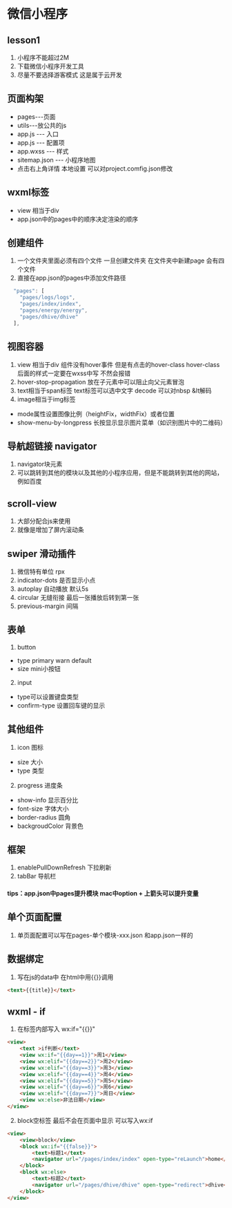 # 微信小程序
## lesson1
1. 小程序不能超过2M
2. 下载微信小程序开发工具
3. 尽量不要选择游客模式 这是属于云开发

## 页面构架
+ pages---页面
+ utils---放公共的js
+ app.js --- 入口
+ app.js --- 配置项
+ app.wxss --- 样式
+ sitemap.json --- 小程序地图 
+ 点击右上角详情  本地设置 可以对project.comfig.json修改

## wxml标签
+ view 相当于div
+ app.json中的pages中的顺序决定渲染的顺序

## 创建组件
1. 一个文件夹里面必须有四个文件 一旦创建文件夹  在文件夹中新建page 会有四个文件
2. 直接在app.json的pages中添加文件路径
```js
  "pages": [
    "pages/logs/logs",
    "pages/index/index",
    "pages/energy/energy",
    "pages/dhive/dhive"
  ],
```

## 视图容器
1. view 相当于div 组件没有hover事件 但是有点击的hover-class hover-class后面的样式一定要在wxss中写 不然会报错
2. hover-stop-propagation 放在子元素中可以阻止向父元素冒泡
3. text相当于span标签 text标签可以选中文字 decode 可以对nbsp &lt解码
4. image相当于img标签 
+ mode属性设置图像比例（heightFix，widthFix）或者位置 
+ show-menu-by-longpress 长按显示显示图片菜单（如识别图片中的二维码）

## 导航超链接 navigator
1. navigator块元素
2. 可以跳转到其他的模块以及其他的小程序应用，但是不能跳转到其他的网站，例如百度

## scroll-view
1. 大部分配合js来使用
2. 就像是增加了屏内滚动条

## swiper 滑动插件
1. 微信特有单位 rpx
2. indicator-dots 是否显示小点
3. autoplay 自动播放 默认5s
4. circular 无缝衔接 最后一张播放后转到第一张
5. previous-margin 间隔

## 表单
1. button 
+ type primary warn default
+ size mini小按钮
2. input
+ type可以设置键盘类型
+ confirm-type 设置回车键的显示

## 其他组件
1. icon 图标 
+ size 大小
+ type 类型
2. progress 进度条
+ show-info 显示百分比
+ font-size 字体大小
+ border-radius 圆角
+ backgroudColor 背景色

## 框架
1. enablePullDownRefresh 下拉刷新
2. tabBar 导航栏

#### tips：app.json中pages提升模块 mac中option + 上箭头可以提升变量

## 单个页面配置
1. 单页面配置可以写在pages-单个模块-xxx.json 和app.json一样的

## 数据绑定
1. 写在js的data中 在html中用{{}}调用
```html
<text>{{title}}</text>
```
## wxml - if
1.  在标签内部写入 wx:if="{{}}"
```html
<view>
	<text >if判断</text>
	<view wx:if="{{day==1}}">周1</view>
	<view wx:elif="{{day==2}}">周2</view>
	<view wx:elif="{{day==3}}">周3</view>
	<view wx:elif="{{day==4}}">周4</view>
	<view wx:elif="{{day==5}}">周5</view>
	<view wx:elif="{{day==6}}">周6</view>
	<view wx:elif="{{day==7}}">周日</view>
	<view wx:else>非法日期</view>
</view>
```
2. block空标签 最后不会在页面中显示 可以写入wx:if
```html
<view>
	<view>block</view>
	<block wx:if="{{false}}">
		<text>标题1</text>
		<navigator url="/pages/index/index" open-type="reLaunch">home</navigator>
	</block>
	<block wx:else>
		<text>标题2</text>
		<navigator url="/pages/dhive/dhive" open-type="redirect">dhive</navigator>
	</block>
</view>
```
